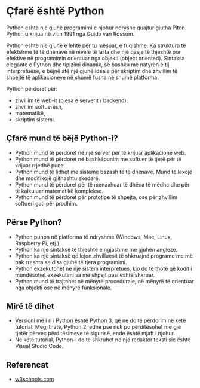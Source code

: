 # Çfarë është Python

Python është një gjuhë programimi e njohur ndryshe quajtur gjutha Piton. Python u krijua në vitin 1991 nga Guido van Rossum.

Python është një gjuhë e lehtë për tu mësuar, e fuqishme. Ka struktura të efektshme të të dhënave në nivele të larta dhe një qasje të thjeshtë por efektive në programimin orientuar nga objekti (object oriented). Sintaksa elegante e Python dhe tipizimi dinamik, së bashku me natyrën e tij interpretuese, e bëjnë atë një gjuhë ideale për skriptim dhe zhvillim të shpejtë të aplikacioneve në shumë fusha në shumë platforma.

Python përdoret për:

- zhvillim të web-it (pjesa e serverit / backend),
- zhvillim softuerësh,
- matematikë,
- skriptim sistemi.

## Çfarë mund të bëjë Python-i?

- Python mund të përdoret në një server për të krijuar aplikacione web.
- Python mund të përdoret në bashkëpunim me softuer të tjerë për të krijuar rrjedhë pune.
- Python mund të lidhet me sisteme bazash të të dhënave. Mund të lexojë dhe modifikojë gjithashtu skedarë.
- Python mund të përdoret për të menaxhuar të dhëna të mëdha dhe për të kalkuluar matematikë komplekse.
- Python mund të përdoret për prototipe të shpejta, ose për zhvillim softueri gati për prodhim.

## Përse Python?

- Python punon në platforma të ndryshme (Windows, Mac, Linux, Raspberry Pi, etj.).
- Python ka një sintaksë të thjeshtë e ngjashme me gjuhën angleze.
- Python ka një sintaksë që lejon zhvilluesit të shkruajnë programe me më pak rreshta se disa gjuhë të tjera programimi.
- Python ekzekutohet në një sistem interpretues, kjo do të thotë që kodit i mundësohet ekzekutimi sa më shpejt pasi është shkruar.
- Python mund të trajtohet në mënyrë procedurale, në mënyrë të orientuar nga objekti ose në mënyrë funksionale.

## Mirë të dihet

- Versioni më i ri i Python është Python 3, që ne do të përdorim në këtë tutorial. Megjithatë, Python 2, edhe pse nuk po përditësohet me gjë tjetër përveç përditësimeve të sigurisë, ende është mjaft i njohur.
- Në këtë tutorial, Python-i do të shkruhet në një redaktor teksti sic është Visual Studio Code.

## Referencat

- [w3schools.com](https://www.w3schools.com/python/python_intro.asp)
